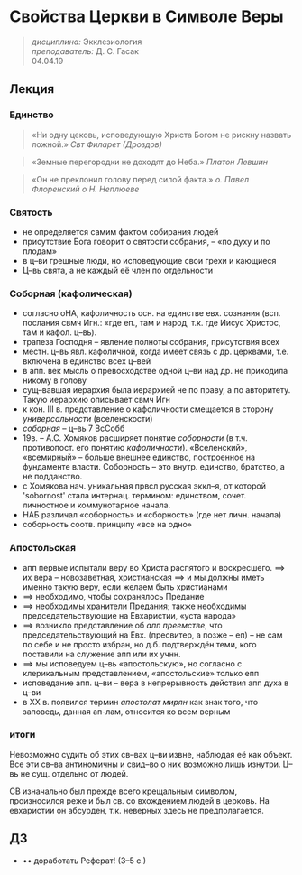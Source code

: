 # Свойства Церкви в Символе Веры
> _дисциплина:_ Экклезиология  
> _преподаватель:_ Д. С. Гасак  
> 04.04.19  

## Лекция


<!--- пропустил 1-ую пару -->

### Единство

> «Ни одну цековь, исповедующую Христа Богом не рискну назвать ложной.» _Свт Филарет (Дроздов)_

> «Земные перегородки не доходят до Неба.» _Платон Левшин_

> «Он не преклонил голову перед силой факта.» _о. Павел Флоренский о Н. Неплюеве_


### Святость

- не определяется самим фактом собирания людей
- присутствие Бога говорит о святости собрания, – «по духу и по плодам»
- в ц–ви грешные люди, но исповедующие свои грехи и кающиеся
- Ц–вь свята, а не каждый её член по отдельности

### Соборная (кафолическая)

- согласно оНА, кафоличность осн. на единстве евх. сознания (всп. послания свмч Игн.: «где еп., там и народ, т.к. где Иисус Христос, там и кафол. ц–вь).
- трапеза Господня – явление полноты собрания, присутствия всех
- местн. ц–вь явл. кафоличной, когда имеет связь с др. церквами, т.е. включена в единство всех ц–вей
- в апп. век мысль о превосходстве одной ц–ви над др. не приходила никому в голову
- сущ–вавшая иерархия была иерархией не по праву, а по авторитету. Такую  иерархию описывает свмч Игн
- к кон. III в. представление о кафоличности смещается в сторону _универсальности_ (вселенскости)
- _соборная_ – ц–вь 7 ВсСобб
- 19в. – А.С. Хомяков расширяет понятие _соборности_ (в т.ч. противопост. его понятию _кафоличности_). «Вселенский», «всемирный» – больше внешнее единство, построенное на фундаменте власти. Соборность – это внутр. единство, братство, а не подданство.
- с Хомякова нач. уникальная првсл русская эккл–я, от которой 'sobornost' стала интернац. термином: единством, сочет. личностное и коммунотарное начала.
- НАБ различал «соборность» и «сборность» (где нет личн. начала)
- соборность соотв. принципу «все на одно»

### Апостольская

- апп первые испытали веру во Христа распятого и воскресшего. ==> их вера – новозаветная, христианская ==> и мы должны иметь именно такую веру, если желаем быть христианами
- ==> необходимо, чтобы сохранялось Предание
- ==> необходимы хранители Предания; также необходимы председательствующие на Евхаристии, «уста народа»
- ==> возникло представление об _апп преемстве_, что председательствующий на Евх. (пресвитер, а позже – еп) – не сам по себе и не просто избран, но д.б. подтверждён теми, кого поставили на служение апп или их учнн.
- ==> мы исповедуем ц–вь «апостольскую», но согласно с клерикальным представлением, «апостольские» только епп
- исповедание апп. ц–ви – вера в непрерывность действия апп духа в ц–ви
- в ХХ в. появился термин _апостолат мирян_ как знак того, что заповедь, данная ап-лам, относится ко всем верным

### итоги

Невозможно судить об этих св–вах ц–ви извне, наблюдая её как объект.
Все эти св–ва антиномичны и свид–во о них возможно лишь изнутри.
Ц–вь не сущ. отдельно от людей.

СВ изначально был прежде всего крещальным символом, произносился реже и был св. со вхождением людей в церковь.
На евхаристии он абсурден, т.к. неверных здесь не предполагается.

## ДЗ

- •• доработать Реферат! (3–5 с.)
